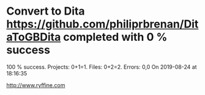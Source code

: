 # Convert to Dita https://github.com/philiprbrenan/DitaToGBDita  completed with 0 % success

100 % success. Projects: 0+1=1.  Files: 0+2=2. Errors: 0,0  On 2019-08-24 at 18:16:35





http://www.ryffine.com
